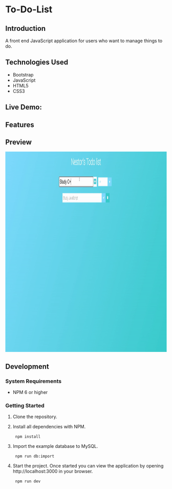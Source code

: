 # To-Do-List

## Introduction


A front end JavaScript application for users who want to manage things to do.

## Technologies Used
- Bootstrap
- JavaScript
- HTML5
- CSS3

## Live Demo: 

## Features

## Preview

<img style="-webkit-user-select: none;margin: auto;cursor: zoom-in;background-color: hsl(0, 0%, 90%);transition: background-color 300ms;" src="https://github.com/nestorjgc/To-Do-List/blob/main/imgs/To-do-Gifff.gif" width="850" height="624">


## Development
### System Requirements
- NPM 6 or higher
### Getting Started
1. Clone the repository.  <br/>

        
2. Install all dependencies with NPM. <br/>

        npm install
        
3. Import the example database to MySQL. <br/>

        npm run db:import
        
4. Start the project. Once started you can view the application by opening http://localhost:3000 in your browser. <br/>

        npm run dev
